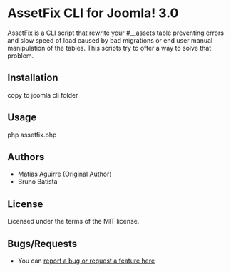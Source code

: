 AssetFix CLI for Joomla! 3.0
============================

AssetFix is a CLI script that rewrite your #__assets table preventing errors and slow speed of load caused by bad migrations or
end user manual manipulation of the tables. This scripts try to offer a way to solve that problem.

Installation
------------

copy to joomla cli folder

Usage
-----

php assetfix.php

## Authors

* Matias Aguirre (Original Author)
* Bruno Batista

## License

Licensed under the terms of the MIT license.

## Bugs/Requests

* You can [report a bug or request a feature here](http://github.com/brunobatista/cli_assetfix/issues)